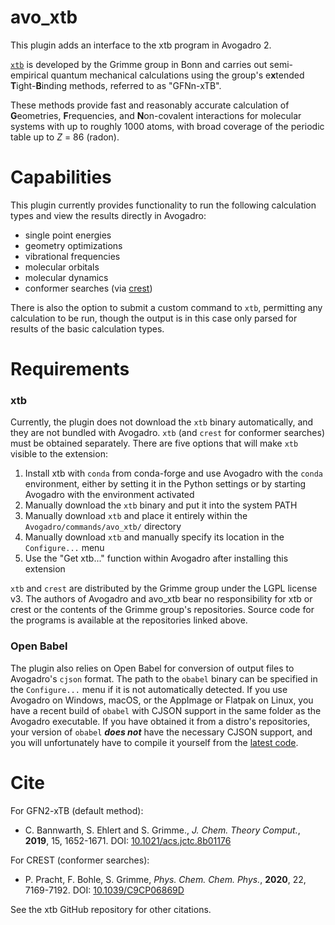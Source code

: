 # avo_xtb
This plugin adds an interface to the xtb program in Avogadro 2.

[`xtb`](https://github.com/grimme-lab/xtb) is developed by the Grimme group in Bonn and carries out semi-empirical quantum mechanical calculations using the group's e**x**tended **T**ight-**B**inding methods, referred to as "GFNn-xTB".

These methods provide fast and reasonably accurate calculation of **G**eometries, **F**requencies, and **N**on-covalent interactions for molecular systems with up to roughly 1000 atoms, with broad coverage of the periodic table up to *Z* = 86 (radon).

# Capabilities

This plugin currently provides functionality to run the following calculation types and view the results directly in Avogadro:
* single point energies
* geometry optimizations
* vibrational frequencies
* molecular orbitals
* molecular dynamics
* conformer searches (via [crest](https://github.com/crest-lab))

There is also the option to submit a custom command to `xtb`, permitting any calculation to be run, though the output is in this case only parsed for results of the basic calculation types.

# Requirements

### xtb

Currently, the plugin does not download the `xtb` binary automatically, and they are not bundled with Avogadro. `xtb` (and `crest` for conformer searches) must be obtained separately. There are five options that will make `xtb` visible to the extension:
1. Install xtb with `conda` from conda-forge and use Avogadro with the `conda` environment, either by setting it in the Python settings or by starting Avogadro with the environment activated
2. Manually download the `xtb` binary and put it into the system PATH
3. Manually download `xtb` and place it entirely within the `Avogadro/commands/avo_xtb/` directory
4. Manually download `xtb` and manually specify its location in the `Configure...` menu
5. Use the "Get xtb..." function within Avogadro after installing this extension

`xtb` and `crest` are distributed by the Grimme group under the LGPL license v3. The authors of Avogadro and avo_xtb bear no responsibility for xtb or crest or the contents of the Grimme group's repositories. Source code for the programs is available at the repositories linked above.

### Open Babel

The plugin also relies on Open Babel for conversion of output files to Avogadro's `cjson` format. The path to the `obabel` binary can be specified in the `Configure...` menu if it is not automatically detected. If you use Avogadro on Windows, macOS, or the AppImage or Flatpak on Linux, you have a recent build of `obabel` with CJSON support in the same folder as the Avogadro executable. If you have obtained it from a distro's repositories, your version of `obabel` ***does not*** have the necessary CJSON support, and you will unfortunately have to compile it yourself from the [latest code](https://github.com/openbabel/openbabel).

# Cite

For GFN2-xTB (default method):
* C. Bannwarth, S. Ehlert and S. Grimme., *J. Chem. Theory Comput.*, **2019**, 15, 1652-1671. DOI: [10.1021/acs.jctc.8b01176](https://dx.doi.org/10.1021/acs.jctc.8b01176)

For CREST (conformer searches):
* P. Pracht, F. Bohle, S. Grimme, *Phys. Chem. Chem. Phys.*, **2020**, 22, 7169-7192. DOI: [10.1039/C9CP06869D](https://dx.doi.org/10.1039/C9CP06869D)

See the xtb GitHub repository for other citations.
